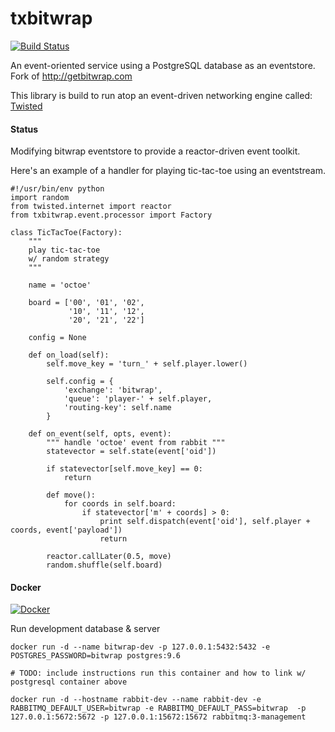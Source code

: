 # txbitwrap

[![Build Status](https://travis-ci.org/stackdump/txbitwrap.svg?branch=master)](https://travis-ci.org/stackdump/txbitwrap)

An event-oriented service using a PostgreSQL database as an eventstore.
Fork of http://getbitwrap.com

This library is build to run atop an event-driven networking engine called: [Twisted](https://twistedmatrix.com/trac/)

#### Status

Modifying bitwrap eventstore to provide a reactor-driven event toolkit.

Here's an example of a handler for playing tic-tac-toe using an eventstream.


    #!/usr/bin/env python
    import random
    from twisted.internet import reactor
    from txbitwrap.event.processor import Factory

    class TicTacToe(Factory):
        """
        play tic-tac-toe
        w/ random strategy
        """

        name = 'octoe'

        board = ['00', '01', '02',
                 '10', '11', '12',
                 '20', '21', '22']

        config = None

        def on_load(self):
            self.move_key = 'turn_' + self.player.lower()

            self.config = {
                'exchange': 'bitwrap',
                'queue': 'player-' + self.player,
                'routing-key': self.name
            }

        def on_event(self, opts, event):
            """ handle 'octoe' event from rabbit """
            statevector = self.state(event['oid'])

            if statevector[self.move_key] == 0:
                return

            def move():
                for coords in self.board:
                    if statevector['m' + coords] > 0:
                        print self.dispatch(event['oid'], self.player + coords, event['payload'])
                        return

            reactor.callLater(0.5, move)
            random.shuffle(self.board)

#### Docker

[![Docker](https://img.shields.io/docker/automated/stackdump/txbitwrap.svg)](https://hub.docker.com/r/stackdump/txbitwrap/~/dockerfile/)

Run development database & server

    docker run -d --name bitwrap-dev -p 127.0.0.1:5432:5432 -e POSTGRES_PASSWORD=bitwrap postgres:9.6

    # TODO: include instructions run this container and how to link w/ postgresql container above

    docker run -d --hostname rabbit-dev --name rabbit-dev -e RABBITMQ_DEFAULT_USER=bitwrap -e RABBITMQ_DEFAULT_PASS=bitwrap  -p 127.0.0.1:5672:5672 -p 127.0.0.1:15672:15672 rabbitmq:3-management
